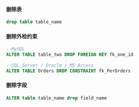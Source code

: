 #### 删除表

```sql
drop table table_name
```


#### 删除外检约束

```sql
--MySQL
ALTER TABLE table_two DROP FOREIGN KEY fk_one_id

--SQL Server / Oracle / MS Access
ALTER TABLE Orders DROP CONSTRAINT fk_PerOrders
```

#### 删除字段

```sql
ALTER table table_name drop field_name
```
